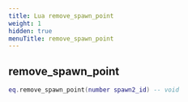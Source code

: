 ```yaml
---
title: Lua remove_spawn_point
weight: 1
hidden: true
menuTitle: remove_spawn_point
---
```

## remove_spawn_point
```lua
eq.remove_spawn_point(number spawn2_id) -- void
```